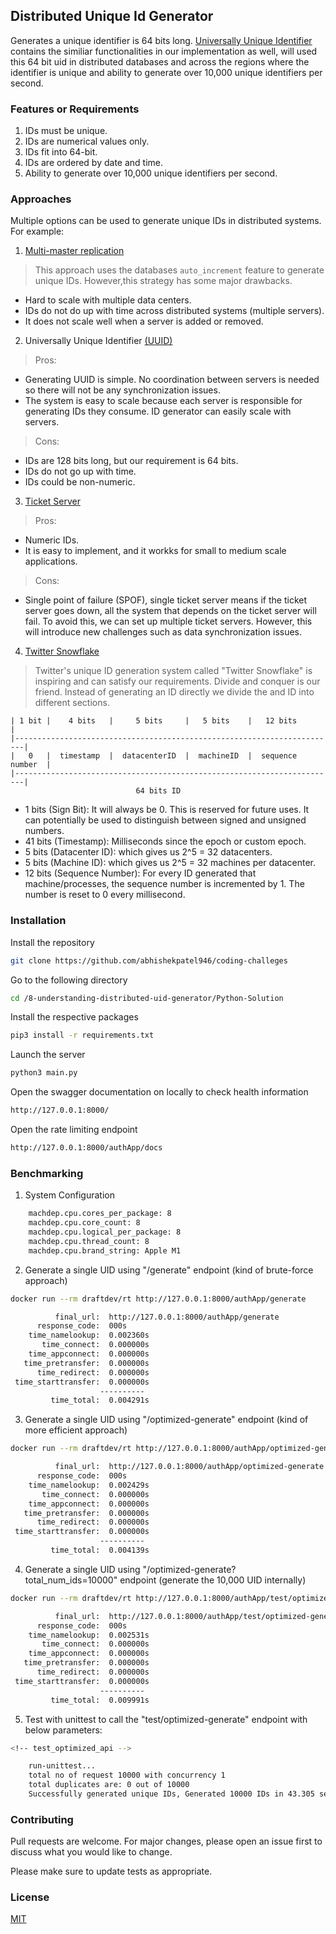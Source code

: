## Distributed Unique Id Generator

Generates a unique identifier is 64 bits long. [Universally Unique Identifier](https://en.wikipedia.org/wiki/Universally_unique_identifier) contains the similiar functionalities in our implementation as well, will used this 64 bit uid in distributed databases and across the regions where the identifier is unique and ability to generate over 10,000 unique identifiers per second.

### Features or Requirements

1. IDs must be unique.
2. IDs are numerical values only.
3. IDs fit into 64-bit.
4. IDs are ordered by date and time.
5. Ability to generate over 10,000 unique identifiers per second.

### Approaches

Multiple options can be used to generate unique IDs in distributed systems. For example:

1. [Multi-master replication](https://arpitbhayani.me/blogs/multi-master-replication/)

> This approach uses the databases `auto_increment` feature to generate unique IDs. However,this strategy has some major drawbacks.

- Hard to scale with multiple data centers.
- IDs do not do up with time across distributed systems (multiple servers).
- It does not scale well when a server is added or removed.

2. Universally Unique Identifier [(UUID)](https://en.wikipedia.org/wiki/Universally_unique_identifier)

> Pros:

- Generating UUID is simple. No coordination between servers is needed so there will not be any  synchronization issues.
- The system is easy to scale because each server is responsible for generating IDs they consume. ID generator can easily scale with servers.

> Cons:

- IDs are 128 bits long, but our requirement is 64 bits.
- IDs do not go up with time.
- IDs could be non-numeric.

3. [Ticket Server](https://code.flickr.net/2010/02/08/ticket-servers-distributed-unique-primary-keys-on-the-cheap/)

> Pros:

- Numeric IDs.
- It is easy to implement, and it workks for small to medium scale applications.

> Cons:

- Single point of failure (SPOF), single ticket server means if the ticket server goes down, all the system that depends on the ticket server will fail. To avoid this, we can set up multiple ticket servers. However, this will introduce new challenges such as data synchronization issues.

4. [Twitter Snowflake](https://blog.x.com/engineering/en_us/a/2010/announcing-snowflake)

> Twitter's unique ID generation system called "Twitter Snowflake" is inspiring and can satisfy our requirements. Divide and conquer is our friend. Instead of generating an ID directly we divide the and ID into different sections.

``` shell
| 1 bit |    4 bits   |     5 bits     |   5 bits    |   12 bits         |
|------------------------------------------------------------------------|
|   0   |  timestamp  |  datacenterID  |  machineID  |  sequence number  |
|------------------------------------------------------------------------|
                            64 bits ID   
```

- 1 bits (Sign Bit): It will always be 0. This is reserved for future uses. It can potentially be used to distinguish between signed and unsigned numbers.
- 41 bits (Timestamp): Milliseconds since the epoch or custom epoch.
- 5 bits (Datacenter ID): which gives us 2^5 = 32 datacenters.
- 5 bits  (Machine ID): which gives us 2^5 = 32 machines per datacenter.
- 12 bits (Sequence Number): For every ID generated that machine/processes, the sequence number is incremented by 1. The number is reset to 0 every millisecond.

### Installation

Install the repository

```bash
git clone https://github.com/abhishekpatel946/coding-challeges
```

Go to the following directory

```bash
cd /8-understanding-distributed-uid-generator/Python-Solution
```

Install the respective packages

```bash
pip3 install -r requirements.txt
```

Launch the server

```bash
python3 main.py
```

Open the swagger documentation on locally to check health information

```bash
http://127.0.0.1:8000/
```

Open the rate limiting endpoint

```bash
http://127.0.0.1:8000/authApp/docs
```

### Benchmarking

1. System Configuration

```bash
    machdep.cpu.cores_per_package: 8
    machdep.cpu.core_count: 8
    machdep.cpu.logical_per_package: 8
    machdep.cpu.thread_count: 8
    machdep.cpu.brand_string: Apple M1
```

2. Generate a single UID using "/generate" endpoint (kind of brute-force approach)

```bash
docker run --rm draftdev/rt http://127.0.0.1:8000/authApp/generate
```

```bash
          final_url:  http://127.0.0.1:8000/authApp/generate
      response_code:  000s
    time_namelookup:  0.002360s
       time_connect:  0.000000s
    time_appconnect:  0.000000s
   time_pretransfer:  0.000000s
      time_redirect:  0.000000s
 time_starttransfer:  0.000000s
                    ----------
         time_total:  0.004291s
```

3. Generate a single UID using "/optimized-generate" endpoint (kind of more efficient approach)

```bash
docker run --rm draftdev/rt http://127.0.0.1:8000/authApp/optimized-generate
```

```bash
          final_url:  http://127.0.0.1:8000/authApp/optimized-generate
      response_code:  000s
    time_namelookup:  0.002429s
       time_connect:  0.000000s
    time_appconnect:  0.000000s
   time_pretransfer:  0.000000s
      time_redirect:  0.000000s
 time_starttransfer:  0.000000s
                    ----------
         time_total:  0.004139s
```

4. Generate a single UID using "/optimized-generate?total_num_ids=10000" endpoint (generate the 10,000 UID internally)

```bash
docker run --rm draftdev/rt http://127.0.0.1:8000/authApp/test/optimized-generate?total_num_ids=10000
```

```bash
          final_url:  http://127.0.0.1:8000/authApp/test/optimized-generate?total_num_ids=10000
      response_code:  000s
    time_namelookup:  0.002531s
       time_connect:  0.000000s
    time_appconnect:  0.000000s
   time_pretransfer:  0.000000s
      time_redirect:  0.000000s
 time_starttransfer:  0.000000s
                    ----------
         time_total:  0.009991s
```

5. Test with unittest to call the "test/optimized-generate" endpoint with below parameters:

```bash
<!-- test_optimized_api -->

    run-unittest...
    total no of request 10000 with concurrency 1
    total duplicates are: 0 out of 10000
    Successfully generated unique IDs, Generated 10000 IDs in 43.305 seconds

```

### Contributing

Pull requests are welcome. For major changes, please open an issue first
to discuss what you would like to change.

Please make sure to update tests as appropriate.

### License

[MIT](https://choosealicense.com/licenses/mit/)
